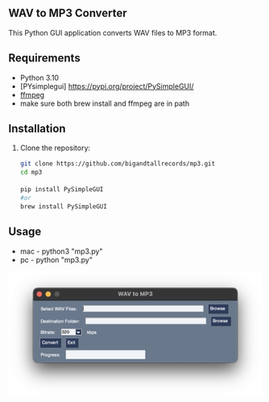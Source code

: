 ## WAV to MP3 Converter

This Python GUI application converts WAV files to MP3 format.

## Requirements

- Python 3.10
- [PYsimplegui] https://pypi.org/project/PySimpleGUI/
- [ffmpeg](https://ffmpeg.org/)
- make sure both brew install and ffmpeg are in path

## Installation

1. Clone the repository:
   ```bash
   git clone https://github.com/bigandtallrecords/mp3.git
   cd mp3

   pip install PySimpleGUI 
   #or
   brew install PySimpleGUI
   ```

 ## Usage
 - mac - python3 "mp3.py"
 - pc - python "mp3.py"

 ![Alt text](images/mp3.png)
